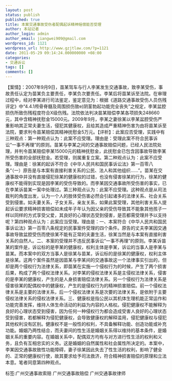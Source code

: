 ```yaml
---
layout: post
status: publish
published: true
title: 本案交通事故受伤者配偶起诉精神赔偿能否受理
author: 本站记者
author_login: admin
author_email: jiangwei909@gmail.com
wordpress_id: 1121
wordpress_url: http://www.gzjtlaw.com/?p=1121
date: 2011-05-29 09:14:24.000000000 +08:00
categories:
- 交通诉讼
tags: []
comments: []
---
```

【案情】：2007年9月9日，苗某驾车与行人李某发生交通事故，致李某受伤，事故责任认定为苗某负主要责任，李某负次要责任。李某后将苗某诉至法院。在审理过程中，经对李某进行司法鉴定，鉴定意见为：根据《道路交通事故受伤人员伤残评定》中&ldquo;4.4.1颅骨脊髓及周围损伤致e)阴茎勃起功能完全丧失&rdquo;之规定，李某盆腔损伤所致伤残程度符合X级伤残。法院依法判决苗某赔偿李某各项损失248660元，其中含精神抚慰金15000元。2009年9月，李某之妻徐某以李某盆腔受伤严重影响其正常夫妻生活，侵犯其健康权，且给其造成严重精神伤害为由将苗某诉至法院，要求判令苗某赔偿其精神抚慰金5万元。【评析】：此案应否受理，实践中有三种观点：第一种观点认为：此案不应受理。理由是：受理此案不符合民事诉讼&ldquo;一事不再理&rdquo;的原则。苗某与李某之间的交通事故赔偿问题，已经人民法院处理，并判令苗某赔偿李某15000元的精神抚慰金，此抚慰金已包含因事故导致李某所受伤害的全部抚慰金。若受理，则属重复立案。第二种观点认为：此案不应受理。理由是：徐某的起诉不符合《中华人民共和国民事诉讼法》第一百零八条&ldquo;（一）原告是与本案有直接利害关系的公民、法人和其他组织&hellip;&hellip;&rdquo;。苗某在交通事故中并没有直接侵犯徐某的健康权的过错，也没有侵害徐某的行为，徐某的健康权不能得到实现是因李某的受伤导致的。而李某因交通事故所受伤害的事实，已在李某诉苗某一案中处理过。第三种观点认为：此案不应受理。这种观点是从司法裁判的角度出发，认为一个人的肢体受伤害必然会引起诸多的法律关系、社会关系受到侵害。如夫妻关系，子女关系，亲友关系，如果此案受理，其他利害关系人提起诉讼要求精神损害赔偿如未成年子年认为因父亲的受伤导致其不能象其他孩子一样以同样的方式享受父爱，其良好的心理状态受到侵害，是否都需受理并予以支持呢？第四种观点认为：此案应当受理。理由是：一、本案符合《中华人民共和国民事诉讼法》第一百零八条规定的民事案件受理的四个条件。原告的丈夫李某因交通事故导致盆腔受伤而使徐某不能有正常的夫妻生活，徐某当然是与本案有直接利害关系的自然人。二、本案的受理并不违反民事诉讼&ldquo;一事不再理&rdquo;的原则。李某诉苗某的案件是，诉讼标的是李某的健康权，权利主体是李某，诉讼的当事人是李某与苗某。而本案中的双方当事人是徐某与苗某，诉讼标的是徐某的健康权，权利主体是徐某。这两个案件虽然是因苗某与李某间的交通事故这一个法律事实引出的，但却是两个侵权行为法律关系，即苗某在实施一个侵权行为的时候，产生了两个损害后果，构成了两个侵权法律关系。对李某的侵权法律关系是主侵权法律关系，侵害的是李某的健康权，产生的是人身损害赔偿法律关系。另一个侵权行为法律关系是侵害徐某的配偶权中的健康权，产生的是侵权行为的精神损害赔偿。前一个侵权法律关系是主要的法律关系，后一个侵权法律关系是次要的法律关系，是依附于主要侵权法律关系的侵权法律关系。三、健康权是指公民以其机体生理机能正常运作和功能完善发挥，维持人体生命活动的利益为内容的人格权。侵犯健康权不能解释为良好的心理状态受到侵害，因为任何一种侵权行为都会造成受害人良好的心理状态受到侵害，若都解释为侵犯健康权，会导致健康权的解释滥用，侵犯健康权与侵犯其他权利没有区别。健康权不是一般性的权利，不具备解释功能、创造功能或补充功能。婚姻乃两性结合，而夫妻间的性生活是婚姻关系得以维持的基本条件，是婚姻关系的重要内容。在婚姻关系中，配偶双方均有与对方进行性生活的权利和义务，且负有互相忠实的义务。这是婚姻的自然属性和社会属性所决定的。本案中，李某因交通事故致性功能障碍，妻子徐某因此失去了性生活的权利，影响了健全的、正常的健康权行使，故其要求给予司法救济，符合精神损害赔偿的原理和立法本意。笔者同意第四种观点。标签:广州交通事故索赔 广州交通事故赔偿 广州交通事故律师
